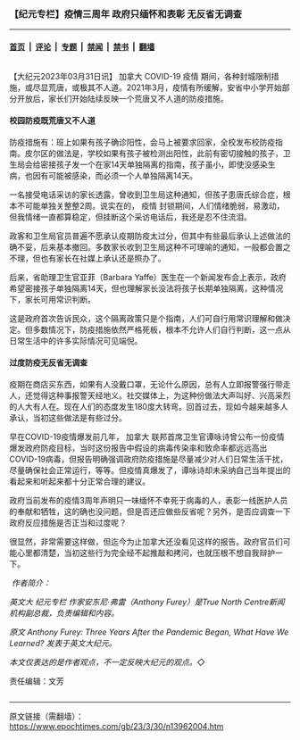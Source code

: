 ### 【纪元专栏】疫情三周年 政府只缅怀和表彰 无反省无调查

---

#### [首页](../../../..?n13962004) &nbsp;|&nbsp; [评论](../../../../../epoch-comment?n13962004) &nbsp;|&nbsp; [专题](../../../../../epoch-special?n13962004) &nbsp;|&nbsp; [禁闻](../../../../../epoch-news?n13962004) &nbsp;|&nbsp; [禁书](../../../../../books?n13962004) &nbsp;|&nbsp; [翻墙](https://github.com/gfw-breaker/nogfw/blob/master/README.md?n13962004)


<div class="column" id="artbody" itemprop="articleBody">
 <!-- article content begin -->
 <p>
  【大纪元2023年03月31日讯】
  <ok href="https://www.epochtimes.com/gb/tag/%E5%8A%A0%E6%8B%BF%E5%A4%A7.html">
   加拿大
  </ok>
  COVID-19
  <ok href="https://www.epochtimes.com/gb/tag/%E7%96%AB%E6%83%85.html">
   疫情
  </ok>
  期间，各种封城限制措施，或尽显荒唐，或极其不人道。2021年3月，疫情有所缓解，安省中小学开始部分开放后，家长们开始陆续反映一个荒唐又不人道的防疫措施。
 </p>
 <h4>
  校园防疫既荒唐又不人道
 </h4>
 <p>
  防疫措施有：班上如果有孩子确诊阳性，会马上被要求回家，全校发布校防疫指南。皮尔区的做法是，学校如果有孩子被检测出阳性，此前有密切接触的孩子，卫生局会给密接孩子发一个在家14天单独隔离的指南，孩子虽小，即使没感染生病，也因有可能被感染，而必须一个人单独隔离14天。
 </p>
 <p>
  一名接受电话采访的家长透露，曾收到卫生局这种通知，但孩子患唐氏综合症，根本不可能单独关整整2周。说实在的，
  <ok href="https://www.epochtimes.com/gb/tag/%E7%96%AB%E6%83%85.html">
   疫情
  </ok>
  封锁期间，人们情绪脆弱，易激动，但我情绪一直都算稳定，但挂断这个采访电话后，我还是忍不住流泪。
 </p>
 <p>
  政客和卫生局官员普遍不愿承认疫期防疫太过分，但其中有些最后承认上述做法的确不妥，后来基本撤回。多数家长收到卫生局这种不可理喻的通知，一般都会置之不理，但也有家长在社媒上承认还是照办了。
 </p>
 <p>
  后来，省助理卫生官亚菲（Barbara Yaffe）医生在一个新闻发布会上表示，政府希望密接孩子单独隔离14天，但也理解家长没法将孩子长期单独隔离，这种情况下，家长可用常识判断。
 </p>
 <p>
  这是政府首次告诉民众，这个隔离政策只是个指南，人们可自行用常识理解和做决定。但多数情况下，防疫措施依然严格死板，根本不允许人们自行判断，这一点从日常生活中的许多实际情况可见端倪。
 </p>
 <h4>
  过度防疫无反省无调查
 </h4>
 <p>
  疫期在商店买东西，如果有人没戴口罩，无论什么原因，总有人立即报警强行带走人，还觉得这种事报警天经地义。社交媒体上，为这种份做法大声叫好、兴高采烈的人大有人在。现在人们的态度发生180度大转弯。回首过去，现如今越来越多人承认，当初这些做法是有些过分。
 </p>
 <p>
  早在COVID-19疫情爆发前几年，
  <ok href="https://www.epochtimes.com/gb/tag/%E5%8A%A0%E6%8B%BF%E5%A4%A7.html">
   加拿大
  </ok>
  联邦首席卫生官谭咏诗曾公布一份疫情爆发政府防疫目标，当时这份报告中假设的病毒传染率和致命率都远远高出COVID-19病毒，但报告明确强调政府防疫措施是尽量减少对人们日常生活干扰，尽量确保社会正常运行，等等。但疫情真爆发了，谭咏诗却未采纳自己当年提出的看起来和听起来都十分正常合理的建议。
 </p>
 <p>
  政府当前发布的疫情3周年声明只一味缅怀不幸死于病毒的人，表彰一线医护人员的奉献和牺牲，这的确也没问题，但是否还应做些反省呢？另外，是否应调查一下政府反应措施是否正当和过度呢？
 </p>
 <p>
  很显然，非常需要这样做，但迄今为止加拿大还没看见这样的报告。政府官员们可能心里都清楚，当初这些行为完全经不起推敲和拷问，也就压根不想自我辩护一下。
 </p>
 <p>
  <em>
   <ok href="https://i.epochtimes.com/assets/uploads/2023/03/id13962008-AnthonyFurey_WEB.jpg">
    <img alt="" class="wp-image-13962008 alignleft" src="https://i.epochtimes.com/assets/uploads/2023/03/id13962008-AnthonyFurey_WEB.jpg"/>
   </ok>
   作者简介：
  </em>
 </p>
 <p>
  <em>
   英文大
   <ok href="https://www.epochtimes.com/gb/tag/%E7%BA%AA%E5%85%83%E4%B8%93%E6%A0%8F.html">
    纪元专栏
   </ok>
   作家安东尼·弗雷（Anthony Furey）是True North Centre新闻机构副总裁，负责编辑和内容。
  </em>
 </p>
 <p>
  <em>
   原文
   <ok href="https://www.theepochtimes.com/anthony-furey-three-years-after-the-pandemic-began-what-have-we-learned_5116407.html">
    Anthony Furey: Three Years After the Pandemic Began, What Have We Learned?
   </ok>
   发表于英文大纪元。
  </em>
 </p>
 <p>
  <em>
   本文仅表达的是作者观点，不一定反映大纪元的观点。◇
  </em>
 </p>
 <p>
  责任编辑：文芳
 </p>
 <!-- article content end -->
</div>


---

原文链接（需翻墙）：https://www.epochtimes.com/gb/23/3/30/n13962004.htm